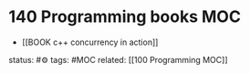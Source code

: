 # 140 Programming books MOC

- [[BOOK c++ concurrency in action]]




status: #⚙️ 
tags: #MOC 
related: [[100 Programming MOC]]